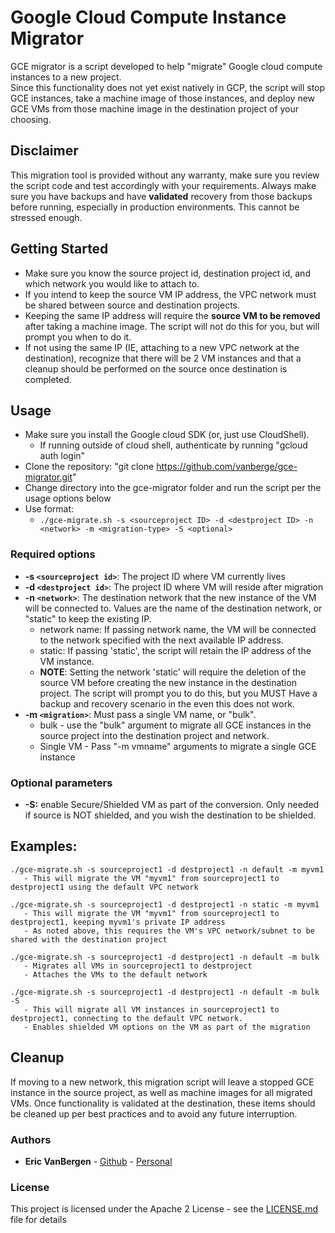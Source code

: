 # Google Cloud Compute Instance Migrator 

GCE migrator is a script developed to help "migrate" Google cloud compute instances to a new project.  
Since this functionality does not yet exist natively in GCP, the script will stop GCE instances, 
take a machine image of those instances, and deploy new GCE VMs from those machine image in the destination project of your choosing.

## Disclaimer

This migration tool is provided without any warranty, make sure you review the script code and test accordingly with your requirements.
Always make sure you have backups and have **validated** recovery from those backups before running, especially in production environments.
This cannot be stressed enough.

## Getting Started

* Make sure you know the source project id, destination project id, and which network you would like to attach to.  
* If you intend to keep the source VM IP address, the VPC network must be shared between source and destination projects.
* Keeping the same IP address will require the **source VM to be removed** after taking a machine image.  The script will not do this for you, but will prompt you when to do it.
* If not using the same IP (IE, attaching to a new VPC network at the destination), recognize that there will be 2 VM instances and that a cleanup should be performed on the source once destination is completed.


## Usage 

* Make sure you install the Google cloud SDK (or, just use CloudShell).
   * If running outside of cloud shell, authenticate by running "gcloud auth login" 
* Clone the repository: "git clone https://github.com/vanberge/gce-migrator.git"
* Change directory into the gce-migrator folder and run the script per the usage options below
* Use format:  
   - `./gce-migrate.sh -s <sourceproject ID> -d <destproject ID> -n <network> -m <migration-type> -S <optional>`

### Required options
* **-s `<sourceproject id>`**: The project ID where VM currently lives
* **-d `<destproject id>`**: The project ID where VM will reside after migration
* **-n `<network>`**: The destination network that the new instance of the VM will be connected to. Values are the name of the destination network, or "static" to keep the existing IP.
    - network name: If passing network name, the VM will be connected to the network specified with the next available IP address.
    - static: If passing 'static', the script will retain the IP address of the VM instance.
    - **NOTE**:  Setting the network 'static' will require the deletion of the source VM before creating the new instance in the destination project.  The script will prompt you to do this, but you MUST Have a backup and recovery scenario in the even this does not work.
* **-m `<migration>`**: Must pass a single VM name, or "bulk".
    - bulk - use the "bulk" argument to migrate all GCE instances in the source project into the destination project and network.
    - Single VM - Pass "-m vmname" arguments to migrate a single GCE instance
    
### Optional parameters
* **-S:**  enable Secure/Shielded VM as part of the conversion.  Only needed if source is NOT shielded, and you wish the destination to be shielded.

## Examples:
```
./gce-migrate.sh -s sourceproject1 -d destproject1 -n default -m myvm1
   - This will migrate the VM "myvm1" from sourceproject1 to destproject1 using the default VPC network

./gce-migrate.sh -s sourceproject1 -d destproject1 -n static -m myvm1
   - This will migrate the VM "myvm1" from sourceproject1 to destproject1, keeping myvm1's private IP address
   - As noted above, this requires the VM's VPC network/subnet to be shared with the destination project

./gce-migrate.sh -s sourceproject1 -d destproject1 -n default -m bulk 
   - Migrates all VMs in sourceproject1 to destproject
   - Attaches the VMs to the default network

./gce-migrate.sh -s sourceproject1 -d destproject1 -n default -m bulk -S
   - This will migrate all VM instances in sourceproject1 to destproject1, connecting to the default VPC network.
   - Enables shielded VM options on the VM as part of the migration
```

## Cleanup
If moving to a new network, this migration script will leave a stopped GCE instance in the source project, as well as machine images for all migrated VMs.
Once functionality is validated at the destination, these items should be cleaned up per best practices and to avoid any future interruption.


### Authors
* **Eric VanBergen** - [Github](https://github.com/vanberge) - [Personal](https://www.ericvb.com)


### License
This project is licensed under the Apache 2 License - see the [LICENSE.md](LICENSE.md) file for details
